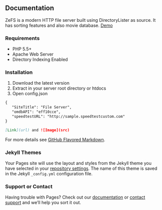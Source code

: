 ## Documentation

ZeFS is a modern HTTP file server built using DirectoryLister as source. It has sorting features and also movie database.
[Demo](http://abidportfolio.ezyro.com/zefs)

### Requirements

- PHP 5.5+
- Apache Web Server
- Directory Indexing Enabled

### Installation

1. Download the latest version
2. Extract in your server root directory or htdocs
3. Open config.json
```markdown
{
   "SiteTitle": "File Server",
   "omdbAPI": "eff10cce",
   "speedtestURL": "http://sample.speedtestcustom.com"
}

[Link](url) and ![Image](src)
```

For more details see [GitHub Flavored Markdown](https://guides.github.com/features/mastering-markdown/).

### Jekyll Themes

Your Pages site will use the layout and styles from the Jekyll theme you have selected in your [repository settings](https://github.com/abidr/zefs/settings). The name of this theme is saved in the Jekyll `_config.yml` configuration file.

### Support or Contact

Having trouble with Pages? Check out our [documentation](https://help.github.com/categories/github-pages-basics/) or [contact support](https://github.com/contact) and we’ll help you sort it out.
